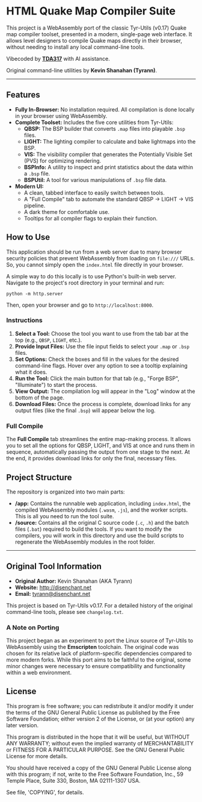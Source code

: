 # HTML Quake Map Compiler Suite

This project is a WebAssembly port of the classic Tyr-Utils (v0.17) Quake map compiler toolset, presented in a modern, single-page web interface. It allows level designers to compile Quake maps directly in their browser, without needing to install any local command-line tools.

Vibecoded by **[TDA317](https://github.com/TDA317)** with AI assistance.

Original command-line utilities by **Kevin Shanahan (Tyrann)**.

---

## Features

*   **Fully In-Browser:** No installation required. All compilation is done locally in your browser using WebAssembly.
*   **Complete Toolset:** Includes the five core utilities from Tyr-Utils:
    *   **QBSP:** The BSP builder that converts `.map` files into playable `.bsp` files.
    *   **LIGHT:** The lighting compiler to calculate and bake lightmaps into the BSP.
    *   **VIS:** The visibility compiler that generates the Potentially Visible Set (PVS) for optimizing rendering.
    *   **BSPInfo:** A utility to inspect and print statistics about the data within a `.bsp` file.
    *   **BSPUtil:** A tool for various manipulations of `.bsp` file data.
*   **Modern UI:**
    *   A clean, tabbed interface to easily switch between tools.
    *   A "Full Compile" tab to automate the standard QBSP -> LIGHT -> VIS pipeline.
    *   A dark theme for comfortable use.
    *   Tooltips for all compiler flags to explain their function.

## How to Use

This application should be run from a web server due to many browser security policies that prevent WebAssembly from loading on `file:///` URLs. So, you cannot simply open the `index.html` file directly in your browser.

A simple way to do this locally is to use Python's built-in web server. Navigate to the project's root directory in your terminal and run:

`python -m http.server`

Then, open your browser and go to `http://localhost:8000`.

### Instructions

1.  **Select a Tool:** Choose the tool you want to use from the tab bar at the top (e.g., `QBSP`, `LIGHT`, etc.).
2.  **Provide Input Files:** Use the file input fields to select your `.map` or `.bsp` files.
3.  **Set Options:** Check the boxes and fill in the values for the desired command-line flags. Hover over any option to see a tooltip explaining what it does.
4.  **Run the Tool:** Click the main button for that tab (e.g., "Forge BSP", "Illuminate") to start the process.
5.  **View Output:** The compilation log will appear in the "Log" window at the bottom of the page.
6.  **Download Files:** Once the process is complete, download links for any output files (like the final `.bsp`) will appear below the log.

### Full Compile

The **Full Compile** tab streamlines the entire map-making process. It allows you to set all the options for QBSP, LIGHT, and VIS at once and runs them in sequence, automatically passing the output from one stage to the next. At the end, it provides download links for only the final, necessary files.

## Project Structure

The repository is organized into two main parts:

*   **/app:** Contains the runnable web application, including `index.html`, the compiled WebAssembly modules (`.wasm`, `.js`), and the worker scripts. This is all you need to run the tool suite.
*   **/source:** Contains all the original C source code (`.c`, `.h`) and the batch files (`.bat`) required to build the tools. If you want to modify the compilers, you will work in this directory and use the build scripts to regenerate the WebAssembly modules in the root folder.

---

## Original Tool Information

*   **Original Author:** Kevin Shanahan (AKA Tyrann)
*   **Website:** http://disenchant.net
*   **Email:** tyrann@disenchant.net

This project is based on Tyr-Utils v0.17. For a detailed history of the original command-line tools, please see `changelog.txt`.

### A Note on Porting

This project began as an experiment to port the Linux source of Tyr-Utils to WebAssembly using the **Emscripten** toolchain. The original code was chosen for its relative lack of platform-specific dependencies compared to more modern forks. While this port aims to be faithful to the original, some minor changes were necessary to ensure compatibility and functionality within a web environment.

## License

This program is free software; you can redistribute it and/or modify it under the terms of the GNU General Public License as published by the Free Software Foundation; either version 2 of the License, or (at your option) any later version.

This program is distributed in the hope that it will be useful, but WITHOUT ANY WARRANTY; without even the implied warranty of MERCHANTABILITY or FITNESS FOR A PARTICULAR PURPOSE. See the GNU General Public License for more details.

You should have received a copy of the GNU General Public License along with this program; if not, write to the Free Software Foundation, Inc., 59 Temple Place, Suite 330, Boston, MA 02111-1307 USA.

See file, 'COPYING', for details.
